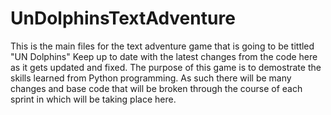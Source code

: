 # UnDolphinsTextAdventure
This is the main files for the text adventure game that is going to be tittled "UN Dolphins"
Keep up to date with the latest changes from the code here as it gets updated and fixed.
The purpose of this game is to demostrate the skills learned from Python programming.
As such there will be many changes and base code that will be broken through the course of each sprint in which will be taking place here.
